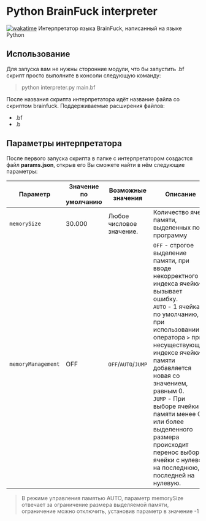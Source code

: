 # Python BrainFuck interpreter
[![wakatime](https://wakatime.com/badge/user/391a38bf-e366-4a08-8107-7e6a23ad440a/project/b974b541-44fa-4d2d-b985-85a73db7f627.svg)](https://wakatime.com/badge/user/391a38bf-e366-4a08-8107-7e6a23ad440a/project/b974b541-44fa-4d2d-b985-85a73db7f627)
Интерпретатор языка BrainFuck, написанный на языке Python

## Использование
Для запуска вам не нужны сторонние модули, что бы запустить .bf скрипт просто выполните в консоли следующую команду:
> python interpreter.py main.bf

После названия скрипта интерпретатора идёт название файла со скриптом brainfuck.
Поддерживаемые расширения файлов: 
- .bf 
- .b

## Параметры интерпретатора
После первого запуска скрипта в папке с интерпретатором создастся файл **params.json**, открыв его Вы сможете найти в нём следующие параметры:

|Параметр        |Значение по умолчанию          |Возможные значения | Описание|
|----------------|-------------------------------|-------------------|---------|
|`memorySize`    |30.000            			 |Любое числовое значение. |Количество ячеек памяти, выделенных под программу    |
|`memoryManagement` |OFF            |`OFF`/`AUTO`/`JUMP` | `OFF` - строгое выделение памяти, при вводе некорректного индекса ячейки вызывает ошибку.<br> `AUTO` - 1 ячейка по умолчанию, при использовании оператора `>` при несуществующем индексе ячейки памяти добавляется новая со значением, равным 0.<br> `JUMP` - При выборе ячейки памяти менее 0 или более выделенного размера происходит перенос выбора ячейки с нулевой на последнюю, с последней на нулевую.

> В режиме управления памятью AUTO, параметр memorySize отвечает за ограничение размера выделяемой памяти, ограничение можно отключить, установив параметр в значение -1
